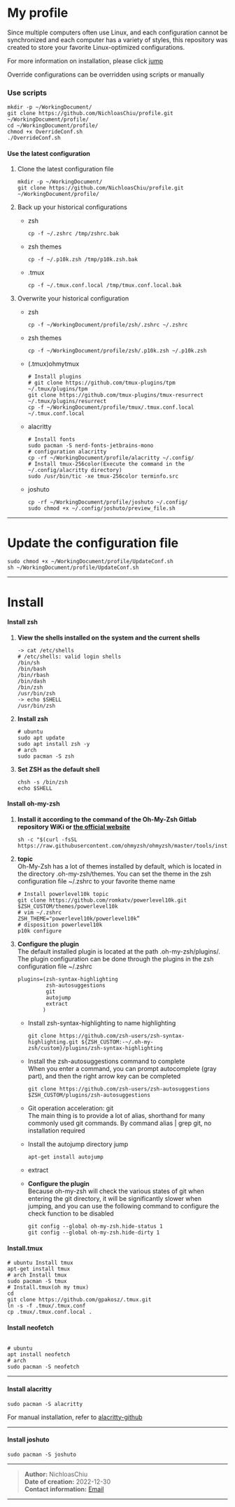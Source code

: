 # My profile

Since multiple computers often use Linux, and each configuration cannot be synchronized and each computer has a variety of styles,
this repository was created to store your favorite Linux-optimized configurations.

For more information on installation, please click [jump](#jump1)

Override configurations can be overridden using scripts or manually

### Use scripts

```shell
mkdir -p ~/WorkingDocument/
git clone https://github.com/NichloasChiu/profile.git ~/WorkingDocument/profile/
cd ~/WorkingDocument/profile/
chmod +x OverrideConf.sh
./OverrideConf.sh
```

#### Use the latest configuration

1.  Clone the latest configuration file

    ```shell
    mkdir -p ~/WorkingDocument/
    git clone https://github.com/NichloasChiu/profile.git ~/WorkingDocument/profile/
    ```

2.  Back up your historical configurations

    - zsh

      ```shell
      cp -f ~/.zshrc /tmp/zshrc.bak
      ```

    - zsh themes

      ```shell
      cp -f ~/.p10k.zsh /tmp/p10k.zsh.bak
      ```

    - .tmux

      ```shell
      cp -f ~/.tmux.conf.local /tmp/tmux.conf.local.bak
      ```

3.  Overwrite your historical configuration

    - zsh

      ```shell
      cp -f ~/WorkingDocument/profile/zsh/.zshrc ~/.zshrc
      ```

    - zsh themes

      ```shell
      cp -f ~/WorkingDocument/profile/zsh/.p10k.zsh ~/.p10k.zsh
      ```

    - (.tmux)ohmytmux

      ```shell
      # Install plugins
      # git clone https://github.com/tmux-plugins/tpm ~/.tmux/plugins/tpm
      git clone https://github.com/tmux-plugins/tmux-resurrect ~/.tmux/plugins/resurrect
      cp -f ~/WorkingDocument/profile/tmux/.tmux.conf.local ~/.tmux.conf.local
      ```

    - alacritty

      ```shell
      # Install fonts
      sudo pacman -S nerd-fonts-jetbrains-mono
      # configuration alacritty
      cp -rf ~/WorkingDocument/profile/alacritty ~/.config/
      # Install tmux-256color(Execute the command in the ~/.config/alacritty directory)
      sudo /usr/bin/tic -xe tmux-256color terminfo.src
      ```

    - joshuto
      
      ```shell
      cp -rf ~/WorkingDocument/profile/joshuto ~/.config/
      sudo chmod +x ~/.config/joshuto/preview_file.sh
      ```

---

# Update the configuration file

```shell
sudo chmod +x ~/WorkingDocument/profile/UpdateConf.sh
sh ~/WorkingDocument/profile/UpdateConf.sh
```

---

# <span id="jump1">**Install**</span>

#### Install zsh

1.  **View the shells installed on the system and the current shells**

    ```shell
    -> cat /etc/shells
    # /etc/shells: valid login shells
    /bin/sh
    /bin/bash
    /bin/rbash
    /bin/dash
    /bin/zsh
    /usr/bin/zsh
    -> echo $SHELL
    /usr/bin/zsh
    ```

2.  **Install zsh**

    ```shell
    # ubuntu
    sudo apt update
    sudo apt install zsh -y
    # arch
    sudo pacman -S zsh
    ```

3.  **Set ZSH as the default shell**

    ```shell
    chsh -s /bin/zsh
    echo $SHELL
    ```

#### Install oh-my-zsh

1.  **Install it according to the command of the Oh-My-Zsh Gitlab repository WiKi or [the official website](https://ohmyz.sh/)**

    ```shell
    sh -c "$(curl -fsSL https://raw.githubusercontent.com/ohmyzsh/ohmyzsh/master/tools/install.sh)"
    ```

2.  **topic**  
    Oh-My-Zsh has a lot of themes installed by default, which is located in the directory .oh-my-zsh/themes.
    You can set the theme in the zsh configuration file ~/.zshrc to your favorite theme name

    ```shell
    # Install powerlevel10k topic
    git clone https://github.com/romkatv/powerlevel10k.git $ZSH_CUSTOM/themes/powerlevel10k
    # vim ~/.zshrc
    ZSH_THEME="powerlevel10k/powerlevel10k”
    # disposition powerlevel10k
    p10k configure
    ```

3.  **Configure the plugin**  
    The default installed plugin is located at the path .oh-my-zsh/plugins/.
    The plugin configuration can be done through the plugins in the zsh configuration file ~/.zshrc

    ```shell
    plugins=(zsh-syntax-highlighting
             zsh-autosuggestions
             git
             autojump
             extract
            )
    ```

    - Install zsh-syntax-highlighting to name highlighting

      ```shell
      git clone https://github.com/zsh-users/zsh-syntax-highlighting.git ${ZSH_CUSTOM:-~/.oh-my-zsh/custom}/plugins/zsh-syntax-highlighting
      ```

    - Install the zsh-autosuggestions command to complete  
      When you enter a command, you can prompt autocomplete (gray part), and then the right arrow key can be completed

      ```shell
      git clone https://github.com/zsh-users/zsh-autosuggestions $ZSH_CUSTOM/plugins/zsh-autosuggestions
      ```

    - Git operation acceleration: git  
      The main thing is to provide a lot of alias, shorthand for many commonly used git commands. By command alias | grep git, no installation required

    - Install the autojump directory jump

      ```shell
      apt-get install autojump
      ```

    - extract

    - **Configure the plugin**  
      Because oh-my-zsh will check the various states of git when entering the git directory, it will be significantly slower when jumping, and you can use the following command to configure the check function to be disabled
      ```shell
      git config --global oh-my-zsh.hide-status 1
      git config --global oh-my-zsh.hide-dirty 1
      ```

#### Install.tmux

```shell
# ubuntu Install tmux
apt-get install tmux
# arch Install tmux
sudo pacman -S tmux
# Install.tmux(oh my tmux)
cd
git clone https://github.com/gpakosz/.tmux.git
ln -s -f .tmux/.tmux.conf
cp .tmux/.tmux.conf.local .
```

#### Install neofetch

```shell

# ubuntu
apt install neofetch
# arch
sudo pacman -S neofetch
```

---

#### Install alacritty

```shell
sudo pacman -S alacritty
```

For manual installation, refer to [alacritty-github](https://github.com/alacritty/alacritty/blob/master/INSTALL.md)

---

#### Install joshuto

```shell
sudo pacman -S joshuto
```

---

> **Author:** NichloasChiu  
> **Date of creation:** 2022-12-30  
> **Contact information:** [Email](mailto:NichloasChiu@outlook.com)

---
